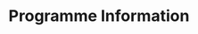 ﻿---
widget: featurette
headless: true
active: true
weight: 42

title: Programme Information

feature:
  - icon: calendar
    icon_pack: fas
    name: Dates
    description: "Start: 13 October 2023 | End: 23 February 2024"
  - icon: yen-sign
    icon_pack: fas
    name: Cost
    description: "Training: 485,000 JPY | Outreach: 300,000 - 400,000 JPY"

---
